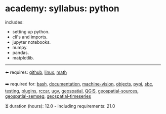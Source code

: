 # academy: syllabus: python

includes:
- setting up python.
- cli's and imports.
- jupyter notebooks.
- numpy.
- pandas.
- matplotlib.

---

⬅️ requires: [github](./github.md), [linux](./linux.md), [math](./math.md)

➡️ required for: [bash](./bash.md), [documentation](./documentation.md), [machine-vision](./machine-vision.md), [objects](./objects.md), [pypi](./pypi.md), [sbc](./sbc.md), [testing](./testing.md), [plugins](./plugins.md), [rccar](./rccar.md), [ugv](./ugv.md), [geospatial](./geospatial.md), [QGIS](./QGIS.md), [geospatial-sources](./geospatial-sources.md), [geospatial-semseg](./geospatial-semseg.md), [geospatial-timeseries](./geospatial-timeseries.md)

⏳ duration (hours): 12.0 - including requirements: 21.0

